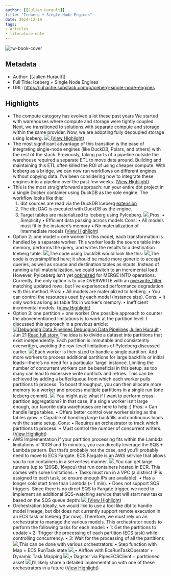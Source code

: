 ```yaml
---
author: [[Julien Hurault]]
title: "Iceberg + Single Node Engines"
date: 2024-12-19
tags: 
- articles
- literature-note
---
```

![rw-book-cover](https://substack-post-media.s3.amazonaws.com/public/images/ad9898c3-ff88-4e51-9c68-23906fbdb574_1604x1182.png)

## Metadata
- Author: [[Julien Hurault]]
- Full Title: Iceberg + Single Node Engines
- URL: https://juhache.substack.com/p/iceberg-single-node-engines

## Highlights
- The compute category has evolved a lot these past years
  We started with warehouses where compute and storage were tightly coupled.
  Next, we transitioned to solutions with separate compute and storage within the same provider.
  Now, we are adopting fully decoupled storage using Iceberg.
  [
  ![](https://substackcdn.com/image/fetch/w_1456,c_limit,f_auto,q_auto:good,fl_progressive:steep/https%3A%2F%2Fsubstack-post-media.s3.amazonaws.com%2Fpublic%2Fimages%2F37438197-0082-4d04-a9d0-001db52b3692_1144x1522.png)
  ](https://substackcdn.com/image/fetch/f_auto,q_auto:good,fl_progressive:steep/https%3A%2F%2Fsubstack-post-media.s3.amazonaws.com%2Fpublic%2Fimages%2F37438197-0082-4d04-a9d0-001db52b3692_1144x1522.png) ([View Highlight](https://read.readwise.io/read/01jff2nq842wdd6qpwk98q1bzx))
- The most significant advantage of this transition is the ease of integrating single-node engines (like DuckDB, Polars, and others) with the rest of the stack.
  Previously, taking parts of a pipeline outside the warehouse required a separate ETL to move data around.
  Building and maintaining this ETL often killed the ROI of using cheaper compute.
  With Iceberg as a bridge, we can now run workflows on different engines without copying data.
  I’ve been considering how to integrate these engines into a pipeline over the past few weeks. ([View Highlight](https://read.readwise.io/read/01jff2p7z95a4ab52qyda7k1gn))
- This is the most straightforward approach: run your entire dbt project in a single Docker container using DuckDB as the sole engine.
  The workflow looks like this:
  1. dbt sources are read via the DuckDB Iceberg [extension](https://duckdb.org/docs/extensions/iceberg)
  2. The dbt DAG is executed with DuckDB as the engine.
  3. Target tables are materialized to Iceberg using PyIceberg.
  [
  ![](https://substackcdn.com/image/fetch/w_1456,c_limit,f_auto,q_auto:good,fl_progressive:steep/https%3A%2F%2Fsubstack-post-media.s3.amazonaws.com%2Fpublic%2Fimages%2Fa393626e-7776-4252-bfda-e133f575ab09_2394x764.png)
  ](https://substackcdn.com/image/fetch/f_auto,q_auto:good,fl_progressive:steep/https%3A%2F%2Fsubstack-post-media.s3.amazonaws.com%2Fpublic%2Fimages%2Fa393626e-7776-4252-bfda-e133f575ab09_2394x764.png)
  Pros:
  • Simplicity
  • Efficient data passing across models
  Cons:
  • All models must fit in the instance’s memory
  • No materialization of intermediate models ([View Highlight](https://read.readwise.io/read/01jff2t0spq6jt884bgxmhtxcd))
- Option 2: one model = one worker
  In this model, each transformation is handled by a separate worker.
  This worker loads the source table into memory, performs the query, and writes the results to a destination Iceberg table.
  [
  ![](https://substackcdn.com/image/fetch/w_1456,c_limit,f_auto,q_auto:good,fl_progressive:steep/https%3A%2F%2Fsubstack-post-media.s3.amazonaws.com%2Fpublic%2Fimages%2F4b7ea038-0715-48a8-9e9d-6d8b3295b87a_1008x644.png)
  ](https://substackcdn.com/image/fetch/f_auto,q_auto:good,fl_progressive:steep/https%3A%2F%2Fsubstack-post-media.s3.amazonaws.com%2Fpublic%2Fimages%2F4b7ea038-0715-48a8-9e9d-6d8b3295b87a_1008x644.png)
  The code using DuckDB would look like this:
  [
  ![](https://substackcdn.com/image/fetch/w_1456,c_limit,f_auto,q_auto:good,fl_progressive:steep/https%3A%2F%2Fsubstack-post-media.s3.amazonaws.com%2Fpublic%2Fimages%2F93fccabf-c43c-454a-b030-553e671097bb_1416x1032.png)
  ](https://substackcdn.com/image/fetch/f_auto,q_auto:good,fl_progressive:steep/https%3A%2F%2Fsubstack-post-media.s3.amazonaws.com%2Fpublic%2Fimages%2F93fccabf-c43c-454a-b030-553e671097bb_1416x1032.png)
  The code is oversimplified here; it should be made more generic to accept queries, as well as source and destination tables as inputs.
  Instead of running a full materialization, we could switch to an incremental load.
  However, PyIceberg isn’t yet [optimized](https://apache-iceberg.slack.com/archives/C029EE6HQ5D/p1727170558522379) for MERGE INTO operations.
  Currently, the only option is to use OVERWRITE with an [overwrite_filter](https://py.iceberg.apache.org/reference/pyiceberg/table/#pyiceberg.table.Table.overwrite) matching updated rows, but I’ve experienced performance degradation with this method.
  Pros:
  • All models are materialized to Iceberg.
  • You can control the resources used by each model (instance size).
  Cons:
  • It only works as long as table fits in worker’s memory.
  • Inefficient incremental models. ([View Highlight](https://read.readwise.io/read/01jff2v02mxjs2apbevqm1veqz))
- Option 3: one partition = one worker
  One possible approach to counter the abovementioned limitations is to work at the partition level.
  I discussed this approach in a previous article:
  [](https://juhache.substack.com/p/debugging-data-pipelines)
  [
  ![Debugging Data Pipelines](https://substackcdn.com/image/fetch/w_140,h_140,c_fill,f_auto,q_auto:good,fl_progressive:steep,g_auto/https%3A%2F%2Fsubstack-post-media.s3.amazonaws.com%2Fpublic%2Fimages%2Fe059d486-468d-4773-9d1c-4e1883b15fd4_1274x988.png)
  ](https://juhache.substack.com/p/debugging-data-pipelines)
  [Debugging Data Pipelines](https://juhache.substack.com/p/debugging-data-pipelines)
  [](https://juhache.substack.com/p/debugging-data-pipelines)
  [](https://juhache.substack.com/p/debugging-data-pipelines)[Julien Hurault](https://substack.com/profile/35734446-julien-hurault)
  ·
  Jun 21
  [
  Read full story
  ](https://juhache.substack.com/p/debugging-data-pipelines)
  The idea is to divide a dataset into partitions that exist independently.
  Each partition is immutable and consistently overwritten, avoiding the row-level limitations of PyIceberg discussed earlier.
  [
  ![](https://substackcdn.com/image/fetch/w_1456,c_limit,f_auto,q_auto:good,fl_progressive:steep/https%3A%2F%2Fsubstack-post-media.s3.amazonaws.com%2Fpublic%2Fimages%2F3da6180d-0a47-44e2-8b89-c7bb2851147a_952x708.png)
  ](https://substackcdn.com/image/fetch/f_auto,q_auto:good,fl_progressive:steep/https%3A%2F%2Fsubstack-post-media.s3.amazonaws.com%2Fpublic%2Fimages%2F3da6180d-0a47-44e2-8b89-c7bb2851147a_952x708.png)
  Each worker is then sized to handle a single partition.
  Add more workers to process additional partitions for large backfills or initial loads—there’s no need for a particular ‘large’ instance.
  Limiting the number of concurrent workers can be beneficial in this setup, as too many can lead to excessive write conflicts and retries.
  This can be achieved by adding a buffer/queue from which each worker pulls partitions to process.
  To boost throughput, you can then allocate more memory to a worker and process multiple partitions in a single run (one Iceberg commit).
  [
  ![](https://substackcdn.com/image/fetch/w_1456,c_limit,f_auto,q_auto:good,fl_progressive:steep/https%3A%2F%2Fsubstack-post-media.s3.amazonaws.com%2Fpublic%2Fimages%2F80729c4b-aad6-4478-9823-b614f8f67b6f_1510x994.png)
  ](https://substackcdn.com/image/fetch/f_auto,q_auto:good,fl_progressive:steep/https%3A%2F%2Fsubstack-post-media.s3.amazonaws.com%2Fpublic%2Fimages%2F80729c4b-aad6-4478-9823-b614f8f67b6f_1510x994.png)
  You might ask: what if I want to perform cross-partition aggregations?
  In that case, if a single worker isn’t large enough, our favorite data warehouses are here to help :)
  Pros:
  • Can handle large tables.
  • Offers better control over worker sizing as the tables grow.
  • Capable of handling large backfills and continuous loads with the same setup.
  Cons:
  • Requires an orchestrator to track which partitions to process.
  • Must control the number of concurrent writers.​ ([View Highlight](https://read.readwise.io/read/01jff2vk6pwre6pbk7jzjn65j1))
- AWS Implementation
  If your partition processing fits within the Lambda limitations of 10GB and 15 minutes, you can directly leverage the SQS + Lambda pattern.
  But that’s probably not the case, and you’ll probably need to move to ECS Fargate.
  ECS Fargate is an AWS service that allows you to run containers in a serverless manner.
  [
  ![](https://substackcdn.com/image/fetch/w_1456,c_limit,f_auto,q_auto:good,fl_progressive:steep/https%3A%2F%2Fsubstack-post-media.s3.amazonaws.com%2Fpublic%2Fimages%2Fe3589f51-ab3d-44a9-8f9d-df2d7731748f_2006x404.png)
  ](https://substackcdn.com/image/fetch/f_auto,q_auto:good,fl_progressive:steep/https%3A%2F%2Fsubstack-post-media.s3.amazonaws.com%2Fpublic%2Fimages%2Fe3589f51-ab3d-44a9-8f9d-df2d7731748f_2006x404.png)
  You can get large runners (up to 120GB, 16vpcu) that run containers hosted in ECR.
  This comes with some limitations:
  • Tasks must run in a VPC (a distinct IP is assigned to each task, so ensure enough IPs are available).
  • Has a longer cold start time than Lambda (~ 1 min).
  • Does not support SQS triggers.
  Since there is no direct SQS to Fargate trigger, we need to implement an additional SQS-watching service that will start new tasks based on the SQS queue depth:
  [
  ![](https://substackcdn.com/image/fetch/w_1456,c_limit,f_auto,q_auto:good,fl_progressive:steep/https%3A%2F%2Fsubstack-post-media.s3.amazonaws.com%2Fpublic%2Fimages%2F3cbf835f-eac8-4f3b-b85a-dcd1c81cbb7f_2022x1078.png)
  ](https://substackcdn.com/image/fetch/f_auto,q_auto:good,fl_progressive:steep/https%3A%2F%2Fsubstack-post-media.s3.amazonaws.com%2Fpublic%2Fimages%2F3cbf835f-eac8-4f3b-b85a-dcd1c81cbb7f_2022x1078.png) ([View Highlight](https://read.readwise.io/read/01jff2w6cvzpt5pex8kk43pqd7))
- Orchestration
  Ideally, we would like to use a tool like dbt to handle model lineage, but dbt does not currently support remote execution in an ECS task or Iceberg (for now).
  Therefore, we must rely on an orchestrator to manage the various models.
  This orchestrator needs to perform the following tasks for each model:
  • 1: Get the partitions to update
  • 2: Trigger the processing of each partition (ECS task) while controlling concurrency.
  • 3: Wait for the processing of all the partitions
  [
  ![](https://substackcdn.com/image/fetch/w_1456,c_limit,f_auto,q_auto:good,fl_progressive:steep/https%3A%2F%2Fsubstack-post-media.s3.amazonaws.com%2Fpublic%2Fimages%2F93dc7556-b0c6-4a36-ae8c-9d41c43c8c84_1340x878.png)
  ](https://substackcdn.com/image/fetch/f_auto,q_auto:good,fl_progressive:steep/https%3A%2F%2Fsubstack-post-media.s3.amazonaws.com%2Fpublic%2Fimages%2F93dc7556-b0c6-4a36-ae8c-9d41c43c8c84_1340x878.png)
  This can be done with various orchestrators:
  • Step function with Map + ECS RunTask state
  [
  ![](https://substackcdn.com/image/fetch/w_1456,c_limit,f_auto,q_auto:good,fl_progressive:steep/https%3A%2F%2Fsubstack-post-media.s3.amazonaws.com%2Fpublic%2Fimages%2F99da7881-a062-4bfc-a751-cc2ed7e02e2a_936x1154.png)
  ](https://substackcdn.com/image/fetch/f_auto,q_auto:good,fl_progressive:steep/https%3A%2F%2Fsubstack-post-media.s3.amazonaws.com%2Fpublic%2Fimages%2F99da7881-a062-4bfc-a751-cc2ed7e02e2a_936x1154.png)
  • Airflow with EcsRunTaskOperator + Dynamic Task Mapping
  [
  ![](https://substackcdn.com/image/fetch/w_1456,c_limit,f_auto,q_auto:good,fl_progressive:steep/https%3A%2F%2Fsubstack-post-media.s3.amazonaws.com%2Fpublic%2Fimages%2F241affaf-b765-4215-a2eb-f7a5f72166fe_1258x1192.png)
  ](https://substackcdn.com/image/fetch/f_auto,q_auto:good,fl_progressive:steep/https%3A%2F%2Fsubstack-post-media.s3.amazonaws.com%2Fpublic%2Fimages%2F241affaf-b765-4215-a2eb-f7a5f72166fe_1258x1192.png)
  • Dagster via PipesECSClient + partitioned asset
  [
  ![](https://substackcdn.com/image/fetch/w_1456,c_limit,f_auto,q_auto:good,fl_progressive:steep/https%3A%2F%2Fsubstack-post-media.s3.amazonaws.com%2Fpublic%2Fimages%2F155db3c8-cd59-419a-83af-b6c996709853_1540x826.png)
  ](https://substackcdn.com/image/fetch/f_auto,q_auto:good,fl_progressive:steep/https%3A%2F%2Fsubstack-post-media.s3.amazonaws.com%2Fpublic%2Fimages%2F155db3c8-cd59-419a-83af-b6c996709853_1540x826.png)
  I’ll likely share a detailed implementation with one of these orchestrators in a future ([View Highlight](https://read.readwise.io/read/01jff2wy13jkhqetkaem8bskrx))


